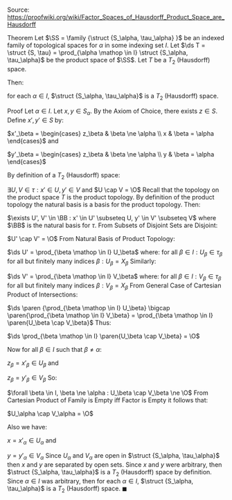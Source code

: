 # 

Source: https://proofwiki.org/wiki/Factor_Spaces_of_Hausdorff_Product_Space_are_Hausdorff

Theorem
Let $\SS = \family {\struct {S_\alpha, \tau_\alpha} }$ be an indexed family of topological spaces for $\alpha$ in some indexing set $I$.
Let $\ds T = \struct {S, \tau} = \prod_{\alpha \mathop \in I} \struct {S_\alpha, \tau_\alpha}$ be the product space of $\SS$.
Let $T$ be a $T_2$ (Hausdorff) space.

Then:

for each $\alpha \in I$, $\struct {S_\alpha, \tau_\alpha}$ is a $T_2$ (Hausdorff) space.


Proof
Let $\alpha \in I$.
Let $x, y \in S_\alpha$.
By the Axiom of Choice, there exists $z \in S$.
Define $x', y' \in S$ by:

$x'_\beta = \begin{cases} z_\beta & \beta \ne \alpha \\ x & \beta = \alpha \end{cases}$
and

$y'_\beta = \begin{cases} z_\beta & \beta \ne \alpha \\ y & \beta = \alpha \end{cases}$

By definition of a $T_2$ (Hausdorff) space:

$\exists U, V \in \tau : x' \in U, y' \in V$ and $U \cap V = \O$
Recall that the topology on the product space $T$ is the product topology.
By definition of the product topology the natural basis is a basis for the product topology.
Then:

$\exists U', V' \in \BB : x' \in U' \subseteq U, y' \in V' \subseteq V$
where $\BB$ is the natural basis for $\tau$.
From Subsets of Disjoint Sets are Disjoint:

$U' \cap V' = \O$
From Natural Basis of Product Topology:

$\ds U' = \prod_{\beta \mathop \in I} U_\beta$ where:
for all $\beta \in I : U_\beta \in \tau_\beta$
for all but finitely many indices $\beta : U_\beta = X_\beta$
Similarly:

$\ds V' = \prod_{\beta \mathop \in I} V_\beta$ where:
for all $\beta \in I : V_\beta \in \tau_\beta$
for all but finitely many indices $\beta : V_\beta = X_\beta$
From General Case of Cartesian Product of Intersections:

$\ds \paren {\prod_{\beta \mathop \in I} U_\beta} \bigcap \paren{\prod_{\beta \mathop \in I} V_\beta} = \prod_{\beta \mathop \in I} \paren{U_\beta \cap V_\beta}$
Thus:

$\ds \prod_{\beta \mathop \in I} \paren{U_\beta \cap V_\beta} = \O$

Now for all $\beta \in I$ such that $\beta \ne \alpha$:

$z_\beta = x'_\beta \in U_\beta$
and 

$z_\beta = y'_\beta \in V_\beta$
So:

$\forall \beta \in I, \beta \ne \alpha : U_\beta \cap V_\beta \ne \O$
From Cartesian Product of Family is Empty iff Factor is Empty it follows that:

$U_\alpha \cap V_\alpha = \O$

Also we have:

$x = x'_\alpha \in U_\alpha$
and

$y = y'_\alpha \in V_\alpha$
Since $U_\alpha$ and $V_\alpha$ are open in $\struct {S_\alpha, \tau_\alpha}$ then $x$ and $y$ are separated by open sets.
Since $x$ and $y$ were arbitrary, then $\struct {S_\alpha, \tau_\alpha}$ is a $T_2$ (Hausdorff) space by definition.
Since $\alpha \in I$ was arbitrary, then for each $\alpha \in I$, $\struct {S_\alpha, \tau_\alpha}$ is a $T_2$ (Hausdorff) space.
$\blacksquare$





